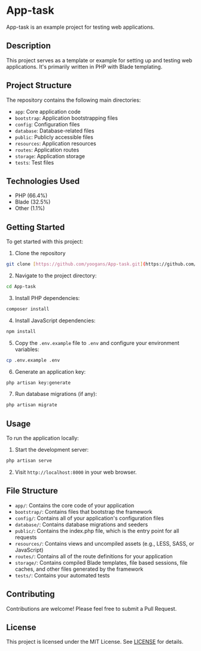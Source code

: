 # App-task

App-task is an example project for testing web applications.

## Description

This project serves as a template or example for setting up and testing web applications. It's primarily written in PHP with Blade templating.

## Project Structure

The repository contains the following main directories:

- `app`: Core application code
- `bootstrap`: Application bootstrapping files
- `config`: Configuration files
- `database`: Database-related files
- `public`: Publicly accessible files
- `resources`: Application resources
- `routes`: Application routes
- `storage`: Application storage
- `tests`: Test files

## Technologies Used

- PHP (66.4%)
- Blade (32.5%)
- Other (1.1%)

## Getting Started

To get started with this project:

1. Clone the repository
```bash
git clone [https://github.com/yoogans/App-task.git](https://github.com/yoogans/App-task.git)
```

2. Navigate to the project directory:
```bash
cd App-task
```

3. Install PHP dependencies:
```bash
composer install
```

4. Install JavaScript dependencies:
```bash
npm install
```

5. Copy the `.env.example` file to `.env` and configure your environment variables:
```bash
cp .env.example .env
```

6. Generate an application key:
```bash
php artisan key:generate
```

7. Run database migrations (if any):
```bash
php artisan migrate
```

## Usage
To run the application locally:

1. Start the development server:
```bash
php artisan serve
```

2. Visit `http://localhost:8000` in your web browser.

## File Structure
- `app/`: Contains the core code of your application
- `bootstrap/`: Contains files that bootstrap the framework
- `config/`: Contains all of your application's configuration files
- `database/`: Contains database migrations and seeders
- `public/`: Contains the index.php file, which is the entry point for all requests
- `resources/`: Contains views and uncompiled assets (e.g., LESS, SASS, or JavaScript)
- `routes/`: Contains all of the route definitions for your application
- `storage/`: Contains compiled Blade templates, file based sessions, file caches, and other files generated by the framework
- `tests/`: Contains your automated tests

## Contributing
Contributions are welcome! Please feel free to submit a Pull Request.

## License
This project is licensed under the MIT License. See [LICENSE](LICENSE) for details.